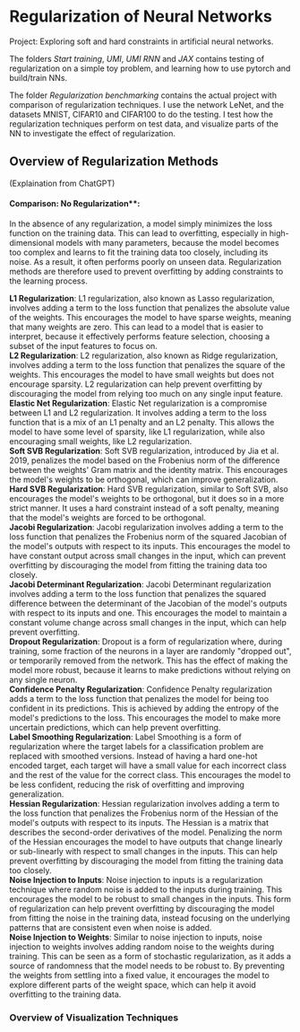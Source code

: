 # Regularization of Neural Networks
Project: Exploring soft and hard constraints in artificial neural networks.

The folders *Start training*, *UMI*, *UMI RNN* and *JAX* contains testing of regularization on a simple toy problem, and learning how to use pytorch and build/train NNs.

The folder *Regularization benchmarking* contains the actual project with comparison of regularization techniques. I use the network LeNet, and the datasets MNIST, CIFAR10 and CIFAR100 to do the testing. I test how the regularization techniques perform on test data, and visualize parts of the NN to investigate the effect of regularization.

## Overview of Regularization Methods
(Explaination from ChatGPT)

#### Comparison: No Regularization**:
In the absence of any regularization, a model simply minimizes the loss function on the training data. This can lead to overfitting, especially in high-dimensional models with many parameters, because the model becomes too complex and learns to fit the training data too closely, including its noise. As a result, it often performs poorly on unseen data. Regularization methods are therefore used to prevent overfitting by adding constraints to the learning process.  

**L1 Regularization**: L1 regularization, also known as Lasso regularization, involves adding a term to the loss function that penalizes the absolute value of the weights. This encourages the model to have sparse weights, meaning that many weights are zero. This can lead to a model that is easier to interpret, because it effectively performs feature selection, choosing a subset of the input features to focus on.  
**L2 Regularization**: L2 regularization, also known as Ridge regularization, involves adding a term to the loss function that penalizes the square of the weights. This encourages the model to have small weights but does not encourage sparsity. L2 regularization can help prevent overfitting by discouraging the model from relying too much on any single input feature.  
**Elastic Net Regularization**: Elastic Net regularization is a compromise between L1 and L2 regularization. It involves adding a term to the loss function that is a mix of an L1 penalty and an L2 penalty. This allows the model to have some level of sparsity, like L1 regularization, while also encouraging small weights, like L2 regularization.  
**Soft SVB Regularization**: Soft SVB regularization, introduced by Jia et al. 2019, penalizes the model based on the Frobenius norm of the difference between the weights' Gram matrix and the identity matrix. This encourages the model's weights to be orthogonal, which can improve generalization.  
**Hard SVB Regularization**: Hard SVB regularization, similar to Soft SVB, also encourages the model's weights to be orthogonal, but it does so in a more strict manner. It uses a hard constraint instead of a soft penalty, meaning that the model's weights are forced to be orthogonal.  
**Jacobi Regularization**: Jacobi regularization involves adding a term to the loss function that penalizes the Frobenius norm of the squared Jacobian of the model's outputs with respect to its inputs. This encourages the model to have constant output across small changes in the input, which can prevent overfitting by discouraging the model from fitting the training data too closely.  
**Jacobi Determinant Regularization**: Jacobi Determinant regularization involves adding a term to the loss function that penalizes the squared difference between the determinant of the Jacobian of the model's outputs with respect to its inputs and one. This encourages the model to maintain a constant volume change across small changes in the input, which can help prevent overfitting.  
**Dropout Regularization**: Dropout is a form of regularization where, during training, some fraction of the neurons in a layer are randomly "dropped out", or temporarily removed from the network. This has the effect of making the model more robust, because it learns to make predictions without relying on any single neuron.  
**Confidence Penalty Regularization**: Confidence Penalty regularization adds a term to the loss function that penalizes the model for being too confident in its predictions. This is achieved by adding the entropy of the model's predictions to the loss. This encourages the model to make more uncertain predictions, which can help prevent overfitting.  
**Label Smoothing Regularization**: Label Smoothing is a form of regularization where the target labels for a classification problem are replaced with smoothed versions. Instead of having a hard one-hot encoded target, each target will have a small value for each incorrect class and the rest of the value for the correct class. This encourages the model to be less confident, reducing the risk of overfitting and improving generalization.  
**Hessian Regularization**: Hessian regularization involves adding a term to the loss function that penalizes the Frobenius norm of the Hessian of the model's outputs with respect to its inputs. The Hessian is a matrix that describes the second-order derivatives of the model. Penalizing the norm of the Hessian encourages the model to have outputs that change linearly or sub-linearly with respect to small changes in the inputs. This can help prevent overfitting by discouraging the model from fitting the training data too closely.  
**Noise Injection to Inputs**: Noise injection to inputs is a regularization technique where random noise is added to the inputs during training. This encourages the model to be robust to small changes in the inputs. This form of regularization can help prevent overfitting by discouraging the model from fitting the noise in the training data, instead focusing on the underlying patterns that are consistent even when noise is added.  
**Noise Injection to Weights**: Similar to noise injection to inputs, noise injection to weights involves adding random noise to the weights during training. This can be seen as a form of stochastic regularization, as it adds a source of randomness that the model needs to be robust to. By preventing the weights from settling into a fixed value, it encourages the model to explore different parts of the weight space, which can help it avoid overfitting to the training data.  


### Overview of Visualization Techniques
